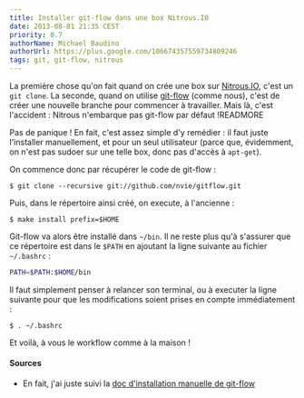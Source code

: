 ```yaml
---
title: Installer git-flow dans une box Nitrous.IO
date: 2013-08-01 21:35 CEST
priority: 0.7
authorName: Michael Baudino
authorUrl: https://plus.google.com/106674357559734809246
tags: git, git-flow, nitrous
---
```


La première chose qu'on fait quand on crée une box sur [Nitrous.IO](https://www.nitrous.io), c'est un `git clone`. La seconde, quand on utilise [git-flow](http://nvie.com/posts/a-successful-git-branching-model) (comme nous), c'est de créer une nouvelle branche pour commencer à travailler. Mais là, c'est l'accident : Nitrous n'embarque pas git-flow par défaut !READMORE

Pas de panique ! En fait, c'est assez simple d'y remédier : il faut juste l'installer manuellement, et pour un seul utilisateur (parce que, évidemment, on n'est pas sudoer sur une telle box, donc pas d'accès à `apt-get`).

On commence donc par récupérer le code de git-flow :

```shell
$ git clone --recursive git://github.com/nvie/gitflow.git
```

Puis, dans le répertoire ainsi créé, on execute, à l'ancienne :

```shell
$ make install prefix=$HOME
```

Git-flow va alors être installé dans `~/bin`. Il ne reste plus qu'à s'assurer que ce répertoire est dans le `$PATH` en ajoutant la ligne suivante au fichier `~/.bashrc` :

```bash
PATH=$PATH:$HOME/bin
```

Il faut simplement penser à relancer son terminal, ou à executer la ligne suivante pour que les modifications soient prises en compte immédiatement :

```shell
$ . ~/.bashrc
```

Et voilà, à vous le workflow comme à la maison !

#### Sources

* En fait, j'ai juste suivi la [doc d'installation manuelle de git-flow](https://github.com/nvie/gitflow/wiki/Manual-installation)